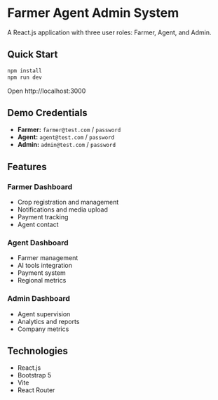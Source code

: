 # Farmer Agent Admin System

A React.js application with three user roles: Farmer, Agent, and Admin.

## Quick Start

```bash
npm install
npm run dev
```

Open http://localhost:3000

## Demo Credentials

- **Farmer:** `farmer@test.com` / `password`
- **Agent:** `agent@test.com` / `password`
- **Admin:** `admin@test.com` / `password`

## Features

### Farmer Dashboard
- Crop registration and management
- Notifications and media upload
- Payment tracking
- Agent contact

### Agent Dashboard
- Farmer management
- AI tools integration
- Payment system
- Regional metrics

### Admin Dashboard
- Agent supervision
- Analytics and reports
- Company metrics

## Technologies
- React.js
- Bootstrap 5
- Vite
- React Router
